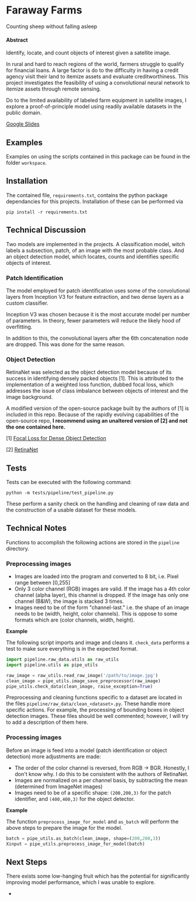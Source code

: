 # Faraway Farms

Counting sheep without falling asleep


#### Abstract 
Identify, locate, and count objects of interest given a satellite image.  

In rural and hard to reach regions of the world, farmers struggle to qualify for financial loans. A large factor is do to the difficulty in having a credit agency visit their land to itemize assets and evaluate creditworthiness. This project investigates the feasibility of using a convolutional neural network to itemize assets through remote sensing.

Do to the limited availability of labeled farm equipment in satellite images, I explore a proof-of-principle model using readily available datasets in the public domain. 

[Google Slides](http://bit.ly/faraway-farms)

## Examples

Examples on using the scripts contained in this package can be found in the folder `workspace`.

## Installation

The contained file, `requirements.txt`, contains the python package dependancies for this projects. Installation of these can be performed via 

~~~
pip install -r requirements.txt
~~~ 

## Technical Discussion

Two models are implemented in the projects. A classification model, witch labels a subsection, patch, of an image with the most probable class. And an object detection model, which locates, counts and identifies specific objects of interest.

### Patch Identification

The model employed for patch identification uses some of the convolutional layers from Inception V3 for feature extraction, and two dense layers as a custom classifier. 

Inception V3 was chosen because it is the most accurate model per number of parameters. In theory, fewer parameters will reduce the likely hood of overfitting. 

In addition to this, the convolutional layers after the 6th concatenation node are dropped. This was done for the same reason.


### Object Detection 

RetinaNet was selected as the object detection model because of its success in identifying densely packed objects [1]. This is attributed to the implementation of a weighted loss function, dubbed focal loss, which addresses the issue of class imbalance between objects of interest and the image background.

A modified version of the open-source package built by the authors of [1] is included in this repo. Because of the rapidly evolving capabilities of the open-source repo, **I recommend using an unaltered version of [2] and not the one contained here.**

[1] [Focal Loss for Dense Object Detection](https://arxiv.org/abs/1708.02002)

[2] [RetinaNet](https://github.com/fizyr/keras-retinanet)

## Tests

Tests can be executed with the following command:

~~~
python -m tests/pipeline/test_pipeline.py
~~~

These perform a sanity check on the handling and cleaning of raw data and the construction of a usable dataset for these models.


## Technical Notes

Functions to accomplish the following actions are stored in the `pipeline` directory. 

### Preprocessing images

 - Images are loaded into the program and converted to 8 bit, i.e. Pixel range between [0,255]
 - Only 3 color channel (RGB) images are valid. If the image has a 4th color channel (alpha layer), this channel is dropped. If the image has only one channel (B&W), the image is stacked 3 times.
 - Images need to be of the form "channel-last." i.e. the shape of an image needs to be (width, height, color channels). This is oppose to some formats which are (color channels, width, height).

**Example**

The following script imports and image and cleans it. `check_data` performs a test to make sure everything is in the expected format. 

```python
import pipeline.raw_data.utils as raw_utils
import pipeline.utils as pipe_utils

raw_image = raw_utils.read_raw_image('/path/to/image.jpg')
clean_image = pipe_utils.image_save_preprocessor(raw_image)
pipe_utils.check_data(clean_image, raise_exception=True)
```

Preprocessing and cleaning functions specific to a dataset are located in the files `pipeline/raw_data/clean_<dataset>.py`. These handle more specific actions. For example, the processing of bounding boxes in object detection images. These files should be well commented; however, I will try to add a description of them here.


### Processing images

Before an image is feed into a model (patch identification or object detection) more adjustments are made:

 - The order of the color channel is reversed, from RGB -> BGR. Honestly, I don't know why. I do this to be consistent with the authors of RetinaNet.
 - Images are normalized on a per channel basis, by subtracting the mean (determined from ImageNet images)
 - Images need to be of a specific shape: `(200,200,3)` for the patch identifier, and `(400,400,3)` for the object detector.


**Example**

The function `preprocess_image_for_model` and `as_batch` will perform the above steps to prepare the image for the model.

```python
batch = pipe_utils.as_batch(clean_image, shape=(200,200,3))
Xinput = pipe_utils.preprocess_image_for_model(batch)
```

 

## Next Steps

There exists some low-hanging fruit which has the potential for significantly improving model performance, which I was unable to explore. 

 - 